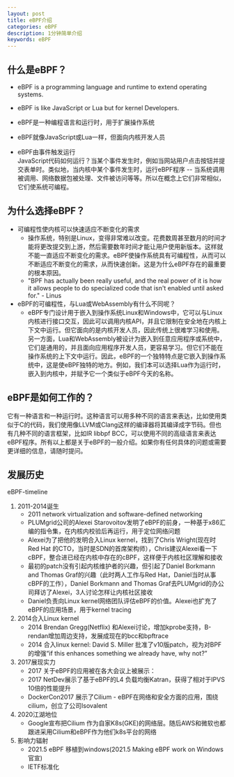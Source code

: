 ```yaml
---
layout: post
title: eBPF介绍
categories: eBPF
description: 1分钟简单介绍
keywords: eBPF
---
```


## 什么是eBPF？

- eBPF is a programming language and runtime to extend operating systems.
- eBPF is like JavaScript or Lua but for kernel Developers.  

- eBPF是一种编程语言和运行时，用于扩展操作系统  
- eBPF就像JavaScript或Lua一样，但面向内核开发人员
- eBPF由事件触发运行  
  JavaScript代码如何运行？当某个事件发生时，例如当网站用户点击按钮并提交表单时。类似地，当内核中某个事件发生时，运行eBPF程序 -- 当系统调用被调用、网络数据包被处理、文件被访问等等。所以在概念上它们非常相似，它们使系统可编程。  
## 为什么选择eBPF？
- 可编程性使内核可以快速适应不断变化的需求  
    - 操作系统，特别是Linux，变得非常难以改变。花费数周甚至数月的时间才能将更改提交到上游，然后需要数年时间才能让用户使用新版本。这样就不能一直适应不断变化的需求。eBPF使操作系统具有可编程性，从而可以不断适应不断变化的需求，从而快速创新。这是为什么eBPF存在的最重要的根本原因。  
    - "BPF has actually been really useful, and the real power of it is how it allows people to do specialized code that isn't enabled until asked for." - Linus
- eBPF的可编程性，与Lua或WebAssembly有什么不同呢？  
    - eBPF专门设计用于嵌入到操作系统Linux和Windows中，它可以与Linux内核进行接口交互，因此可以调用内核API，并且它限制在安全地在内核上下文中运行。但它面向的是内核开发人员，因此传统上很难学习和使用。另一方面，Lua和WebAssembly被设计为嵌入到任意应用程序或系统中，它们是通用的，并且面向应用程序开发人员，更容易学习。但它们不能在操作系统的上下文中运行。因此，eBPF的一个独特特点是它嵌入到操作系统中，这是使eBPF独特的地方。例如，我们本可以选择Lua作为运行时，嵌入到内核中，并赋予它一个类似于eBPF今天的名称。

## eBPF是如何工作的？
它有一种语言和一种运行时。这种语言可以用多种不同的语言来表达，比如使用类似于C的代码，我们使用像LLVM或Clang这样的编译器将其编译成字节码。但也有几种不同的语言框架，比如IR libbpf BCC，可以使用不同的高级语言来表达eBPF程序。所有以上都是关于eBPF的一般介绍。如果你有任何具体的问题或需要更详细的信息，请随时提问。

## 发展历史

eBPF-timeline

1. 2011-2014诞生
    - 2011 network virtualization and software-defined networking
    - PLUMgrid公司的Alexei Starovoitov发明了eBPF的前身，一种基于x86汇编的指令集，在内核内校验后再运行，用于定位网络问题
    - Alexei为了把他的发明合入Linux kernel，找到了Chris Wright(现在时Red Hat 的CTO，当时是SDN的首席架构师），Chris建议Alexei看一下cBPF，整合进已经在内核中存在的cBPF，这样便于内核社区理解和接收
    - 最初的patch没有引起内核维护者的兴趣，但引起了Daniel Borkmann and Thomas Graf的兴趣（此时两人工作与Red Hat，Daniel当时从事cBPF的工作），Daniel Borkmann and Thomas Graf去PLUMgrid的办公司拜访了Alexei，3人讨论怎样让内核社区接收
    - Daniel负责向Linux kernel网络团队评估eBPF的价值。Alexei也扩充了eBPF的应用场景，用于kernel tracing
2. 2014合入Linux kernel
    - 2014 Brendan Gregg(Netflix) 和Alexei讨论，增加kprobe支持，B-rendan增加周边支持，发展成现在的bcc和bpftrace
    - 2014 合入linux kernel: David S. Miller 批准了v10版patch，视为对BPF的增强“if this enhances something we already have, why not?”
3. 2017展现实力
    - 2017 关于eBPF的应用被在各大会议上被展示：
    - 2017 NetDev展示了基于eBPF的L4 负载均衡Katran，获得了相对于IPVS 10倍的性能提升
    - DockerCon2017 展示了Cilium - eBPF在网络和安全方面的应用，围绕cilium，创立了公司Isovalent
4. 2020江湖地位
    - Google宣布把Cilium 作为自家K8s(GKE)的网络层。随后AWS和微软也都跟进采用Cilium和eBPF作为他们k8s平台的网络
5. 影响力辐射
    - 2021.5 eBPF 移植到windows(2021.5 Making eBPF work on Windows官宣)
    - IETF标准化
  
